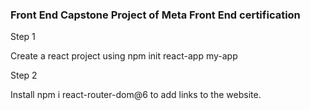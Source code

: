 ### Front End Capstone Project of Meta Front End certification

Step 1

Create a react project using  npm init react-app my-app


Step 2

Install npm i react-router-dom@6 to add links to the website.


